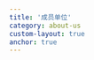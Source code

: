 ```yaml
---
title: '成员单位'
category: about-us
custom-layout: true
anchor: true
---
```


<script setup lang="ts">
  import TheCertification from "@/views/community/TheMember.vue"
</script>

<TheCertification />

